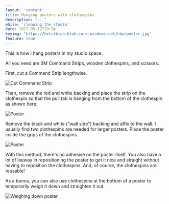 ```yaml
---
layout: 'content'
title: Hanging posters with clothespins
description: "..."
while: 'cleaning the studio'
date: 2017-05-12T19:54
keyimg: "https://hxlntblob.blob.core.windows.net/nbm/poster.jpg"
feature: true
---
```


This is how I hang posters in my studio space.

All you need are 3M Command Strips, wooden clothespins, and scissors.

First, cut a Command Strip lengthwise.

![Cut Command Strip](https://hxlntblob.blob.core.windows.net/nbm/cut.jpg)

Then, remove the red and white backing and place the strip on the clothespin so that the pull tab is hanging from the bottom of the clothespin as shown here.

![Poster](https://hxlntblob.blob.core.windows.net/nbm/clothespin2.jpg)

Remove the black and white ("wall side") backing and affix to the wall. I usually find two clothespins are needed for larger posters. Place the poster inside the grips of the clothespins.

![Poster](https://hxlntblob.blob.core.windows.net/nbm/poster.jpg)

With this method, there's no adhesive on the poster itself. You also have a lot of leeway in repositioning the poster to get it nice and straight without having to reposition the clothespins. And, of course, the clothespins are reusable!

As a bonus, you can also use clothespins at the bottom of a poster to temporarily weigh it down and straighten it out.

![Weighing down poster](https://hxlntblob.blob.core.windows.net/nbm/weight.gif)